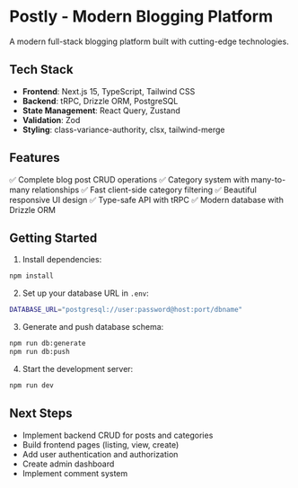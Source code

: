 # Postly - Modern Blogging Platform

A modern full-stack blogging platform built with cutting-edge technologies.

## Tech Stack

- **Frontend**: Next.js 15, TypeScript, Tailwind CSS
- **Backend**: tRPC, Drizzle ORM, PostgreSQL
- **State Management**: React Query, Zustand
- **Validation**: Zod
- **Styling**: class-variance-authority, clsx, tailwind-merge

## Features

✅ Complete blog post CRUD operations
✅ Category system with many-to-many relationships
✅ Fast client-side category filtering
✅ Beautiful responsive UI design
✅ Type-safe API with tRPC
✅ Modern database with Drizzle ORM  

## Getting Started

1. Install dependencies:
```bash
npm install
```

2. Set up your database URL in `.env`:
```bash
DATABASE_URL="postgresql://user:password@host:port/dbname"
```

3. Generate and push database schema:
```bash
npm run db:generate
npm run db:push
```

4. Start the development server:
```bash
npm run dev
```

## Next Steps

- Implement backend CRUD for posts and categories
- Build frontend pages (listing, view, create)
- Add user authentication and authorization
- Create admin dashboard
- Implement comment system